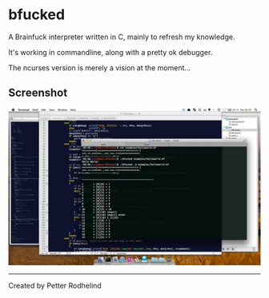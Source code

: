 # bfucked

A Brainfuck interpreter written in C, mainly to refresh my knowledge.

It's working in commandline, along with a pretty ok debugger.

The ncurses version is merely a vision at the moment...

## Screenshot

![bfucked](screenshots/bfucked_1.png)

---

Created by Petter Rodhelind
